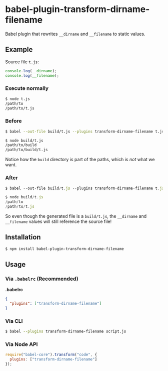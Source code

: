# babel-plugin-transform-dirname-filename

Babel plugin that rewrites `__dirname` and `__filename` to static values.

## Example

Source file `t.js`:

```js
console.log(__dirname);
console.log(__filename);
```

### Execute normally

``` bash
$ node t.js
/path/to
/path/to/t.js
```

### Before

``` bash
$ babel --out-file build/t.js --plugins transform-dirname-filename t.js

$ node build/t.js
/path/to/build
/path/to/build/t.js
```

Notice how the `build` directory is part of the paths, which is _not_ what we
want.

### After

```js
$ babel --out-file build/t.js --plugins transform-dirname-filename t.js

$ node build/t.js
/path/to
/path/to/t.js
```

So even though the generated file is a `build/t.js`, the `__dirname` and
`__filename` values will still reference the source file!


## Installation

```sh
$ npm install babel-plugin-transform-dirname-filename
```


## Usage

### Via `.babelrc` (Recommended)

**.babelrc**

```json
{
  "plugins": ["transform-dirname-filename"]
}
```

### Via CLI

```sh
$ babel --plugins transform-dirname-filename script.js
```

### Via Node API

```javascript
require("babel-core").transform("code", {
  plugins: ["transform-dirname-filename"]
});
```

